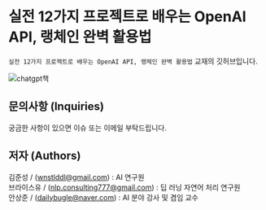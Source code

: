 # 실전 12가지 프로젝트로 배우는 OpenAI API, 랭체인 완벽 활용법
`실전 12가지 프로젝트로 배우는 OpenAI API, 랭체인 완벽 활용법` 교재의 깃허브입니다.  

![chatgpt책](https://github.com/chatgpt-kr/chatgpt-api-tutorial/assets/79401093/1716e11f-5e6a-4fb0-bf37-7ec4781166ef)

## 문의사항 (Inquiries)

궁금한 사항이 있으면 이슈 또는 이메일 부탁드립니다.

## 저자 (Authors)

김준성 / (wnstlddl@gmail.com)  : AI 연구원  
브라이스유 / (nlp.consulting777@gmail.com) :  딥 러닝 자연어 처리 연구원  
안상준 / (dailybugle@naver.com) : AI 분야 강사 및 겸임 교수


